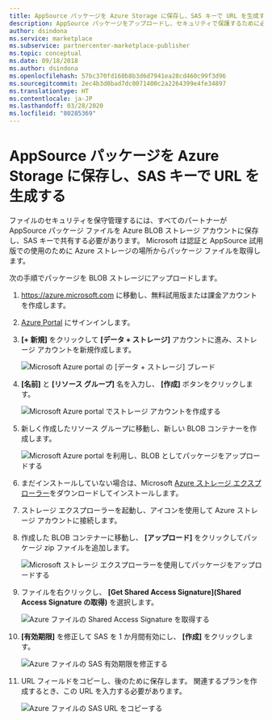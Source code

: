 ```yaml
---
title: AppSource パッケージを Azure Storage に保存し、SAS キーで URL を生成する
description: AppSource パッケージをアップロードし、セキュリティで保護するために必要な手順について説明します。
author: dsindona
ms.service: marketplace
ms.subservice: partnercenter-marketplace-publisher
ms.topic: conceptual
ms.date: 09/18/2018
ms.author: dsindona
ms.openlocfilehash: 57bc370fd160b8b3d6d7941ea28cd460c99f3d96
ms.sourcegitcommit: 2ec4b3d0bad7dc0071400c2a2264399e4fe34897
ms.translationtype: HT
ms.contentlocale: ja-JP
ms.lasthandoff: 03/28/2020
ms.locfileid: "80285369"
---
```

<a name="store-your-appsource-package-to-azure-storage-and-generate-a-url-with-sas-key"></a>AppSource パッケージを Azure Storage に保存し、SAS キーで URL を生成する
=============================================================================

ファイルのセキュリティを保守管理するには、すべてのパートナーが AppSource パッケージ ファイルを Azure BLOB ストレージ アカウントに保存し、SAS キーで共有する必要があります。 Microsoft は認証と AppSource 試用版での使用のために Azure ストレージの場所からパッケージ ファイルを取得します。

次の手順でパッケージを BLOB ストレージにアップロードします。

1. <https://azure.microsoft.com> に移動し、無料試用版または課金アカウントを作成します。

2. [Azure Portal](https://portal.azure.com/) にサインインします。

3. **[+ 新規]** をクリックして **[データ + ストレージ]** アカウントに進み、ストレージ アカウントを新規作成します。

   ![Microsoft Azure portal の [データ + ストレージ] ブレード](media/CRMScreenShot7.png)

4. **[名前]** と **[リソース グループ]** 名を入力し、 **[作成]** ボタンをクリックします。

   ![Microsoft Azure portal でストレージ アカウントを作成する](media/CRMScreenShot8.png)

5. 新しく作成したリソース グループに移動し、新しい BLOB コンテナーを作成します。

   ![Microsoft Azure portal を利用し、BLOB としてパッケージをアップロードする](media/CRMScreenShot9.png)

6. まだインストールしていない場合は、Microsoft [Azure ストレージ エクスプローラー](https://storageexplorer.com/)をダウンロードしてインストールします。

7. ストレージ エクスプローラーを起動し、アイコンを使用して Azure ストレージ アカウントに接続します。

8. 作成した BLOB コンテナーに移動し、 **[アップロード]** をクリックしてパッケージ zip ファイルを追加します。

   ![Microsoft ストレージ エクスプローラーを使用してパッケージをアップロードする](media/CRMScreenShot10.png)

9. ファイルを右クリックし、 **[Get Shared Access Signature]\(Shared Access Signature の取得\)** を選択します。

   ![Azure ファイルの Shared Access Signature を取得する](media/CRMScreenShot11.png)

10. **[有効期限]** を修正して SAS を 1 か月間有効にし、 **[作成]** をクリックします。

    ![Azure ファイルの SAS 有効期限を修正する](media/CRMScreenShot12.png)

11. URL フィールドをコピーし、後のために保存します。 関連するプランを作成するとき、この URL を入力する必要があります。 

    ![Azure ファイルの SAS URL をコピーする](media/CRMScreenShot13.png)

